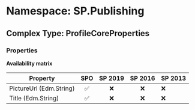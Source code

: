 # Namespace: SP.Publishing

## Complex Type: ProfileCoreProperties

### Properties

**Availability matrix**

Property | SPO | SP 2019 | SP 2016 | SP 2013
----------|:---:|:-------:|:-------:|:-------
PictureUrl (Edm.String) | ✅ | ❌ | ❌ | ❌
Title (Edm.String) | ✅ | ❌ | ❌ | ❌